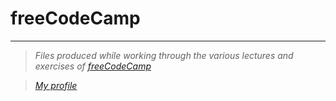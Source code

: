 # freeCodeCamp

---

> *Files produced while working through the various lectures and exercises of [freeCodeCamp](https://www.freecodecamp.org/)*

> *[My profile](https://www.freecodecamp.org/fcc45d9b61b-a49d-4537-b8a4-986736eaa065)*
